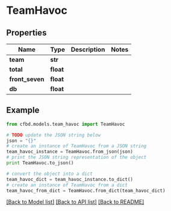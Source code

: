 # TeamHavoc


## Properties
Name | Type | Description | Notes
------------ | ------------- | ------------- | -------------
**team** | **str** |  | 
**total** | **float** |  | 
**front_seven** | **float** |  | 
**db** | **float** |  | 

## Example

```python
from cfbd.models.team_havoc import TeamHavoc

# TODO update the JSON string below
json = "{}"
# create an instance of TeamHavoc from a JSON string
team_havoc_instance = TeamHavoc.from_json(json)
# print the JSON string representation of the object
print TeamHavoc.to_json()

# convert the object into a dict
team_havoc_dict = team_havoc_instance.to_dict()
# create an instance of TeamHavoc from a dict
team_havoc_from_dict = TeamHavoc.from_dict(team_havoc_dict)
```
[[Back to Model list]](../README.md#documentation-for-models) [[Back to API list]](../README.md#documentation-for-api-endpoints) [[Back to README]](../README.md)


